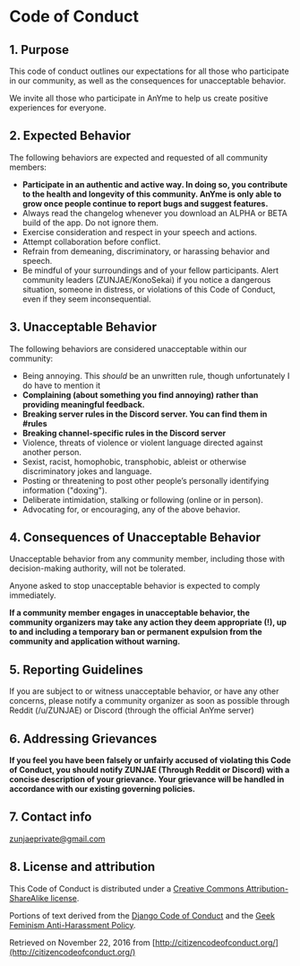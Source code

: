 # Code of Conduct

## 1. Purpose

This code of conduct outlines our expectations for all those who participate in our community, as well as the consequences for unacceptable behavior.

We invite all those who participate in AnYme to help us create positive experiences for everyone.


## 2. Expected Behavior

The following behaviors are expected and requested of all community members:

*   **Participate in an authentic and active way. In doing so, you contribute to the health and longevity of this community. AnYme is only able to grow once people continue to report bugs and suggest features.**
*   Always read the changelog whenever you download an ALPHA or BETA build of the app. Do not ignore them.
*   Exercise consideration and respect in your speech and actions.
*   Attempt collaboration before conflict.
*   Refrain from demeaning, discriminatory, or harassing behavior and speech.
*   Be mindful of your surroundings and of your fellow participants. Alert community leaders (ZUNJAE/KonoSekai) if you notice a dangerous situation, someone in distress, or violations of this Code of Conduct, even if they seem inconsequential.

## 3. Unacceptable Behavior

The following behaviors are considered unacceptable within our community:

*   Being annoying. This _should_ be an unwritten rule, though unfortunately I do have to mention it
*   **Complaining (about something you find annoying) rather than providing meaningful feedback.**
*   **Breaking server rules in the Discord server. You can find them in #rules**
*   **Breaking channel-specific rules in the Discord server**
*   Violence, threats of violence or violent language directed against another person.
*   Sexist, racist, homophobic, transphobic, ableist or otherwise discriminatory jokes and language.
*   Posting or threatening to post other people’s personally identifying information ("doxing").
*   Deliberate intimidation, stalking or following (online or in person).
*   Advocating for, or encouraging, any of the above behavior.

## 4. Consequences of Unacceptable Behavior

Unacceptable behavior from any community member, including those with decision-making authority, will not be tolerated.

Anyone asked to stop unacceptable behavior is expected to comply immediately.

**If a community member engages in unacceptable behavior, the community organizers may take any action they deem appropriate (!), up to and including a temporary ban or permanent expulsion from the community and application without warning.**

## 5. Reporting Guidelines

If you are subject to or witness unacceptable behavior, or have any other concerns, please notify a community organizer as soon as possible through Reddit (/u/ZUNJAE) or Discord (through the official AnYme server)

## 6. Addressing Grievances

**If you feel you have been falsely or unfairly accused of violating this Code of Conduct, you should notify ZUNJAE (Through Reddit or Discord) with a concise description of your grievance. Your grievance will be handled in accordance with our existing governing policies.**

## 7. Contact info

zunjaeprivate@gmail.com

## 8. License and attribution

This Code of Conduct is distributed under a [Creative Commons Attribution-ShareAlike license](http://creativecommons.org/licenses/by-sa/3.0/).

Portions of text derived from the [Django Code of Conduct](https://www.djangoproject.com/conduct/) and the [Geek Feminism Anti-Harassment Policy](http://geekfeminism.wikia.com/wiki/Conference_anti-harassment/Policy).

Retrieved on November 22, 2016 from [http://citizencodeofconduct.org/](http://citizencodeofconduct.org/)
